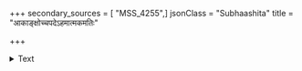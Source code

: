+++
secondary_sources = [ "MSS_4255",]
jsonClass = "Subhaashita"
title = "आकाङ्क्षोच्चपदेऽहमात्मकमतिः"

+++

<details><summary>Text</summary>

आकाङ्क्षोच्चपदेऽहमात्मकमतिः कार्ये मनोधारणा इत्येवंविधभावजातमुचितं धर्तुं न चित्तान्तरे।  
वैषम्यस्य निवारणाय मृगयेस्तत्कारणं नापरे स्वात्मन्येव गवेषयेत्यतितरां श्रेयस्करं ते सदा॥
</details>
